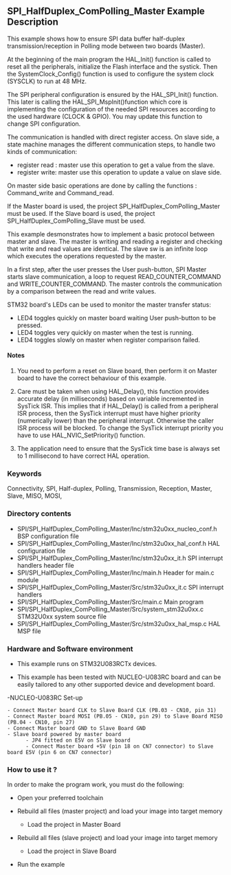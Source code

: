 ## <b>SPI_HalfDuplex_ComPolling_Master Example Description</b>

This example shows how to ensure SPI data buffer half-duplex transmission/reception 
in Polling mode between two boards (Master).


At the beginning of the main program the HAL_Init() function is called to reset 
all the peripherals, initialize the Flash interface and the systick.
Then the SystemClock_Config() function is used to configure the system
clock (SYSCLK) to run at 48 MHz.

The SPI peripheral configuration is ensured by the HAL_SPI_Init() function.
This later is calling the HAL_SPI_MspInit()function which core is implementing
the configuration of the needed SPI resources according to the used hardware (CLOCK & 
GPIO). You may update this function to change SPI configuration.

The communication is handled with direct register access. 
On slave side, a state machine manages the different communication steps, to handle
two kinds of communication:

 - register read : master use this operation to get a value from the slave.
 - register write: master use this operation to update a value on slave side.

On master side basic operations are done by calling the functions : Command_write and Command_read.

If the Master board is used, the project SPI_HalfDuplex_ComPolling_Master must be used.
If the Slave board is used, the project SPI_HalfDuplex_ComPolling_Slave must be used.

This example desmonstrates how to implement a basic protocol between master and slave. 
The master is writing and reading a register and checking that write and read values are 
identical. The slave sw is an infinite loop which executes the operations requested by the master.

In a first step, after the user presses the User push-button, SPI Master starts slave communication, 
a loop to request READ_COUNTER_COMMAND and WRITE_COUNTER_COMMAND. The master controls the 
communication by a comparison between the read and write values. 

STM32 board's LEDs can be used to monitor the master transfer status:

 - LED4 toggles quickly on master board waiting User push-button to be pressed.
 - LED4 toggles very quickly on master when the test is running.
 - LED4 toggles slowly on master when register comparison failed.

#### <b>Notes</b>

1. You need to perform a reset on Slave board, then perform it on Master board
      to have the correct behaviour of this example.

2. Care must be taken when using HAL_Delay(), this function provides accurate delay (in milliseconds)
      based on variable incremented in SysTick ISR. This implies that if HAL_Delay() is called from
      a peripheral ISR process, then the SysTick interrupt must have higher priority (numerically lower)
      than the peripheral interrupt. Otherwise the caller ISR process will be blocked.
      To change the SysTick interrupt priority you have to use HAL_NVIC_SetPriority() function.
      
3. The application need to ensure that the SysTick time base is always set to 1 millisecond
      to have correct HAL operation.

### <b>Keywords</b>

Connectivity, SPI, Half-duplex, Polling, Transmission, Reception, Master, Slave, MISO, MOSI,

### <b>Directory contents</b>

  - SPI/SPI_HalfDuplex_ComPolling_Master/Inc/stm32u0xx_nucleo_conf.h     BSP configuration file
  - SPI/SPI_HalfDuplex_ComPolling_Master/Inc/stm32u0xx_hal_conf.h    HAL configuration file
  - SPI/SPI_HalfDuplex_ComPolling_Master/Inc/stm32u0xx_it.h          SPI interrupt handlers header file
  - SPI/SPI_HalfDuplex_ComPolling_Master/Inc/main.h                  Header for main.c module  
  - SPI/SPI_HalfDuplex_ComPolling_Master/Src/stm32u0xx_it.c          SPI interrupt handlers
  - SPI/SPI_HalfDuplex_ComPolling_Master/Src/main.c                  Main program
  - SPI/SPI_HalfDuplex_ComPolling_Master/Src/system_stm32u0xx.c      STM32U0xx system source file
  - SPI/SPI_HalfDuplex_ComPolling_Master/Src/stm32u0xx_hal_msp.c     HAL MSP file
  

### <b>Hardware and Software environment</b>

  - This example runs on STM32U083RCTx devices.
    
  - This example has been tested with NUCLEO-U083RC board and can be
    easily tailored to any other supported device and development board.

  -NUCLEO-U083RC Set-up

    - Connect Master board CLK to Slave Board CLK (PB.03 - CN10, pin 31)
    - Connect Master board MOSI (PB.05 - CN10, pin 29) to Slave Board MISO (PB.04 - CN10, pin 27)
    - Connect Master board GND to Slave Board GND
    - Slave board powered by master board
          - JP4 fitted on E5V on Slave board
          - Connect Master board +5V (pin 18 on CN7 connector) to Slave board E5V (pin 6 on CN7 connector)

### <b>How to use it ?</b>  

In order to make the program work, you must do the following:

 - Open your preferred toolchain 
 - Rebuild all files (master project) and load your image into target memory

    - Load the project in Master Board
- Rebuild all files (slave project) and load your image into target memory

    - Load the project in Slave Board
 - Run the example



